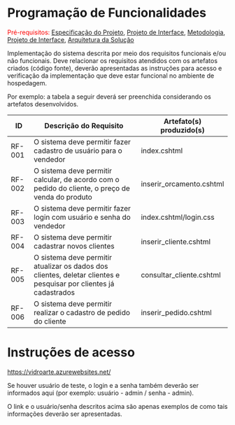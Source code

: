 # Programação de Funcionalidades

<span style="color:red">Pré-requisitos: <a href="2-Especificação do Projeto.md"> Especificação do Projeto</a></span>, <a href="3-Projeto de Interface.md"> Projeto de Interface</a>, <a href="4-Metodologia.md"> Metodologia</a>, <a href="3-Projeto de Interface.md"> Projeto de Interface</a>, <a href="5-Arquitetura da Solução.md"> Arquitetura da Solução</a>

Implementação do sistema descrita por meio dos requisitos funcionais e/ou não funcionais. Deve relacionar os requisitos atendidos com os artefatos criados (código fonte), deverão apresentadas as instruções para acesso e verificação da implementação que deve estar funcional no ambiente de hospedagem.

Por exemplo: a tabela a seguir deverá ser preenchida considerando os artefatos desenvolvidos.

|ID    | Descrição do Requisito  | Artefato(s) produzido(s) |
|------|-----------------------------------------|----|
|RF-001|O sistema deve permitir fazer cadastro de usuário para o vendedor |index.cshtml| 
|RF-002|O sistema deve permitir calcular, de acordo com o pedido do cliente, o preço de venda do produto  |inserir_orcamento.cshtml |
|RF-003|O sistema deve permitir fazer login com usuário e senha do vendedor|index.cshtml/login.css|
|RF-004|O sistema deve permitir cadastrar novos clientes|inserir_cliente.cshtml|
|RF-005|O sistema deve permitir atualizar os dados dos clientes, deletar clientes e pesquisar por clientes já cadastrados|consultar_cliente.cshtml|
|RF-006|O sistema deve permitir realizar o cadastro de pedido do cliente|inserir_pedido.cshtml|
# Instruções de acesso

https://vidroarte.azurewebsites.net/

Se houver usuário de teste, o login e a senha também deverão ser informados aqui (por exemplo: usuário - admin / senha - admin).

O link e o usuário/senha descritos acima são apenas exemplos de como tais informações deverão ser apresentadas.
